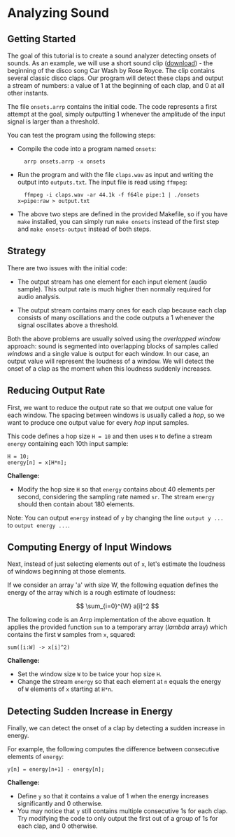 # Analyzing Sound

## Getting Started

The goal of this tutorial is to create a sound analyzer detecting onsets of sounds. As an example, we will use a short sound clip ([download](https://jakob-leben.s3-us-west-2.amazonaws.com/paw2019/claps.wav)) - the beginning of the disco song Car Wash by Rose Royce. The clip contains several classic disco claps. Our program will detect these claps and output a stream of numbers: a value of 1 at the beginning of each clap, and 0 at all other instants.

The file `onsets.arrp` contains the initial code. The code represents a first attempt at the goal, simply outputting 1 whenever the amplitude of the input signal is larger than a threshold.

You can test the program using the following steps:

- Compile the code into a program named `onsets`:

        arrp onsets.arrp -x onsets

- Run the program and with the file `claps.wav` as input and writing the output into `outputs.txt`. The input file is read using `ffmpeg`:

        ffmpeg -i claps.wav -ar 44.1k -f f64le pipe:1 | ./onsets x=pipe:raw > output.txt

- The above two steps are defined in the provided Makefile, so if you have `make` installed, you can simply run `make onsets` instead of the first step and `make onsets-output` instead of both steps.

## Strategy

There are two issues with the initial code:

- The output stream has one element for each input element (audio sample). This output rate is much higher then normally required for audio analysis.

- The output stream contains many ones for each clap because each clap consists of many oscillations and the code outputs a 1 whenever the signal oscillates above a threshold.

Both the above problems are usually solved using the *overlapped window* approach: sound is segmented into overlapping blocks of samples called *windows* and a single value is output for each window. In our case, an output value will represent the loudness of a window. We will detect the onset of a clap as the moment when this loudness suddenly increases.

## Reducing Output Rate

First, we want to reduce the output rate so that we output one value for each window. The spacing between windows is usually called a *hop*, so we want to produce one output value for every *hop* input samples.

This code defines a hop size `H = 10` and then uses `H` to define a stream `energy` containing each 10th input sample:

    H = 10;
    energy[n] = x[H*n];

**Challenge:**

- Modify the hop size `H` so that `energy` contains about 40 elements per second, considering the sampling rate named `sr`. The stream `energy` should then contain about 180 elements.

Note: You can output `energy` instead of `y` by changing the line `output y ...` to `output energy ...`.


## Computing Energy of Input Windows

Next, instead of just selecting elements out of `x`, let's estimate the loudness of windows beginning at those elements.

If we consider an array 'a' with size W, the following equation defines the energy of the array which is a rough estimate of loudness:

$$
  \sum_{i=0}^{W} a[i]^2
$$

The following code is an Arrp implementation of the above equation. It applies the provided function `sum` to a temporary array (*lambda* array) which contains the first `W` samples from `x`, squared:

    sum([i:W] -> x[i]^2)

**Challenge:**

- Set the window size `W` to be twice your hop size `H`.
- Change the stream `energy` so that each element at `n` equals the energy of `W` elements of `x` starting at `H*n`.


## Detecting Sudden Increase in Energy

Finally, we can detect the onset of a clap by detecting a sudden increase in energy.

For example, the following computes the difference between consecutive elements of `energy`:

    y[n] = energy[n+1] - energy[n];

**Challenge:**

- Define `y` so that it contains a value of 1 when the energy increases significantly and 0 otherwise.
- You may notice that `y` still contains multiple consecutive 1s for each clap. Try modifying the code to only output the first out of a group of 1s for each clap, and 0 otherwise.
